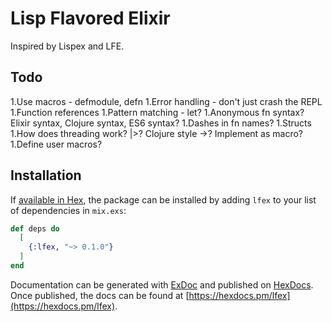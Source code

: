 # Lisp Flavored Elixir

Inspired by Lispex and LFE.

## Todo

1.Use macros - defmodule, defn
1.Error handling - don't just crash the REPL
1.Function references
1.Pattern matching - let?
1.Anonymous fn syntax? Elixir syntax, Clojure syntax, ES6 syntax?
1.Dashes in fn names?
1.Structs
1.How does threading work? |>? Clojure style ->? Implement as macro?
1.Define user macros?

## Installation

If [available in Hex](https://hex.pm/docs/publish), the package can be installed
by adding `lfex` to your list of dependencies in `mix.exs`:

```elixir
def deps do
  [
    {:lfex, "~> 0.1.0"}
  ]
end
```

Documentation can be generated with [ExDoc](https://github.com/elixir-lang/ex_doc)
and published on [HexDocs](https://hexdocs.pm). Once published, the docs can
be found at [https://hexdocs.pm/lfex](https://hexdocs.pm/lfex).

